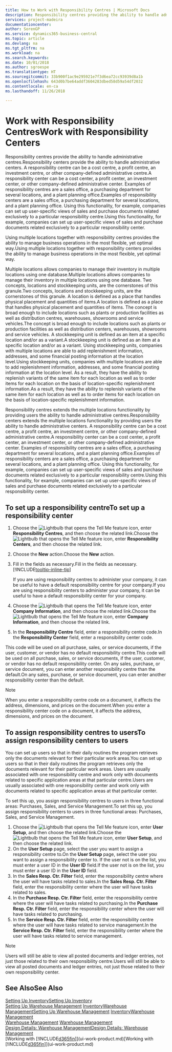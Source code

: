```yaml
---
title: How to Work with Responsibility Centres | Microsoft Docs
description: Responsibility centres providing the ability to handle administrative centres. A responsibility centre can be a cost centre, a profit centre, an investment centre, or other company-defined administrative centre.
services: project-madeira
documentationcenter: 
author: SorenGP
ms.service: dynamics365-business-central
ms.topic: article
ms.devlang: na
ms.tgt_pltfrm: na
ms.workload: na
ms.search.keywords: 
ms.date: 10/01/2018
ms.author: sgroespe
ms.translationtype: HT
ms.sourcegitcommit: 33b900f1ac9e295921e7f3d6ea72cc93939d8a1b
ms.openlocfilehash: 643d0b7be64addf3604283dbed58d59a54df2032
ms.contentlocale: en-ca
ms.lasthandoff: 11/26/2018

---
```

# <a name="work-with-responsibility-centers"></a><span data-ttu-id="ab30a-104">Work with Responsibility Centres</span><span class="sxs-lookup"><span data-stu-id="ab30a-104">Work with Responsibility Centers</span></span>
<span data-ttu-id="ab30a-105">Responsibility centres provide the ability to handle administrative centres.</span><span class="sxs-lookup"><span data-stu-id="ab30a-105">Responsibility centers provide the ability to handle administrative centers.</span></span> <span data-ttu-id="ab30a-106">A responsibility centre can be a cost centre, a profit centre, an investment centre, or other company-defined administrative centre.</span><span class="sxs-lookup"><span data-stu-id="ab30a-106">A responsibility center can be a cost center, a profit center, an investment center, or other company-defined administrative center.</span></span> <span data-ttu-id="ab30a-107">Examples of responsibility centres are a sales office, a purchasing department for several locations, and a plant planning office.</span><span class="sxs-lookup"><span data-stu-id="ab30a-107">Examples of responsibility centers are a sales office, a purchasing department for several locations, and a plant planning office.</span></span> <span data-ttu-id="ab30a-108">Using this functionality, for example, companies can set up user-specific views of sales and purchase documents related exclusively to a particular responsibility centre.</span><span class="sxs-lookup"><span data-stu-id="ab30a-108">Using this functionality, for example, companies can set up user-specific views of sales and purchase documents related exclusively to a particular responsibility center.</span></span>  

<span data-ttu-id="ab30a-109">Using multiple locations together with responsibility centres provides the ability to manage business operations in the most flexible, yet optimal way.</span><span class="sxs-lookup"><span data-stu-id="ab30a-109">Using multiple locations together with responsibility centers provides the ability to manage business operations in the most flexible, yet optimal way.</span></span>

<span data-ttu-id="ab30a-110">Multiple locations allows companies to manage their inventory in multiple locations using one database.</span><span class="sxs-lookup"><span data-stu-id="ab30a-110">Multiple locations allows companies to manage their inventory in multiple locations using one database.</span></span> <span data-ttu-id="ab30a-111">Two concepts, locations and stockkeeping units, are the cornerstones of this granule.</span><span class="sxs-lookup"><span data-stu-id="ab30a-111">Two concepts, locations and stockkeeping units, are the cornerstones of this granule.</span></span> <span data-ttu-id="ab30a-112">A location is defined as a place that handles physical placement and quantities of items.</span><span class="sxs-lookup"><span data-stu-id="ab30a-112">A location is defined as a place that handles physical placement and quantities of items.</span></span> <span data-ttu-id="ab30a-113">The concept is broad enough to include locations such as plants or production facilities as well as distribution centres, warehouses, showrooms and service vehicles.</span><span class="sxs-lookup"><span data-stu-id="ab30a-113">The concept is broad enough to include locations such as plants or production facilities as well as distribution centers, warehouses, showrooms and service vehicles.</span></span> <span data-ttu-id="ab30a-114">A stockkeeping unit is defined as an item at a specific location and/or as a variant.</span><span class="sxs-lookup"><span data-stu-id="ab30a-114">A stockkeeping unit is defined as an item at a specific location and/or as a variant.</span></span> <span data-ttu-id="ab30a-115">Using stockkeeping units, companies with multiple locations are able to add replenishment information, addresses, and some financial posting information at the location level.</span><span class="sxs-lookup"><span data-stu-id="ab30a-115">Using stockkeeping units, companies with multiple locations are able to add replenishment information, addresses, and some financial posting information at the location level.</span></span> <span data-ttu-id="ab30a-116">As a result, they have the ability to replenish variants of the same item for each location as well as to order items for each location on the basis of location-specific replenishment information.</span><span class="sxs-lookup"><span data-stu-id="ab30a-116">As a result, they have the ability to replenish variants of the same item for each location as well as to order items for each location on the basis of location-specific replenishment information.</span></span>  

<span data-ttu-id="ab30a-117">Responsibility centres extends the multiple locations functionality by providing users the ability to handle administrative centres.</span><span class="sxs-lookup"><span data-stu-id="ab30a-117">Responsibility centers extends the multiple locations functionality by providing users the ability to handle administrative centers.</span></span> <span data-ttu-id="ab30a-118">A responsibility centre can be a cost centre, a profit centre, an investment centre, or other company-defined administrative centre.</span><span class="sxs-lookup"><span data-stu-id="ab30a-118">A responsibility center can be a cost center, a profit center, an investment center, or other company-defined administrative center.</span></span> <span data-ttu-id="ab30a-119">Examples of responsibility centres are a sales office, a purchasing department for several locations, and a plant planning office.</span><span class="sxs-lookup"><span data-stu-id="ab30a-119">Examples of responsibility centers are a sales office, a purchasing department for several locations, and a plant planning office.</span></span> <span data-ttu-id="ab30a-120">Using this functionality, for example, companies can set up user-specific views of sales and purchase documents related exclusively to a particular responsibility centre.</span><span class="sxs-lookup"><span data-stu-id="ab30a-120">Using this functionality, for example, companies can set up user-specific views of sales and purchase documents related exclusively to a particular responsibility center.</span></span>

## <a name="to-set-up-a-responsibility-center"></a><span data-ttu-id="ab30a-121">To set up a responsibility centre</span><span class="sxs-lookup"><span data-stu-id="ab30a-121">To set up a responsibility center</span></span>  
1.  <span data-ttu-id="ab30a-122">Choose the ![Lightbulb that opens the Tell Me feature](media/ui-search/search_small.png "Tell me what you want to do") icon, enter **Responsibility Centres**, and then choose the related link.</span><span class="sxs-lookup"><span data-stu-id="ab30a-122">Choose the ![Lightbulb that opens the Tell Me feature](media/ui-search/search_small.png "Tell me what you want to do") icon, enter **Responsibility Centers**, and then choose the related link.</span></span>  
2.  <span data-ttu-id="ab30a-123">Choose the **New** action.</span><span class="sxs-lookup"><span data-stu-id="ab30a-123">Choose the **New** action.</span></span>  
3.  <span data-ttu-id="ab30a-124">Fill in the fields as necessary.</span><span class="sxs-lookup"><span data-stu-id="ab30a-124">Fill in the fields as necessary.</span></span> [!INCLUDE[tooltip-inline-tip](includes/tooltip-inline-tip_md.md)]  

    <span data-ttu-id="ab30a-125">If you are using responsibility centres to administer your company, it can be useful to have a default responsibility centre for your company.</span><span class="sxs-lookup"><span data-stu-id="ab30a-125">If you are using responsibility centers to administer your company, it can be useful to have a default responsibility center for your company.</span></span>
4. <span data-ttu-id="ab30a-126">Choose the ![Lightbulb that opens the Tell Me feature](media/ui-search/search_small.png "Tell me what you want to do") icon, enter **Company Information**, and then choose the related link.</span><span class="sxs-lookup"><span data-stu-id="ab30a-126">Choose the ![Lightbulb that opens the Tell Me feature](media/ui-search/search_small.png "Tell me what you want to do") icon, enter **Company Information**, and then choose the related link.</span></span>
5. <span data-ttu-id="ab30a-127">In the **Responsibility Centre** field, enter a responsibility centre code.</span><span class="sxs-lookup"><span data-stu-id="ab30a-127">In the **Responsibility Center** field, enter a responsibility center code.</span></span>

<span data-ttu-id="ab30a-128">This code will be used on all purchase, sales, or service documents, if the user, customer, or vendor has no default responsibility centre.</span><span class="sxs-lookup"><span data-stu-id="ab30a-128">This code will be used on all purchase, sales, or service documents, if the user, customer, or vendor has no default responsibility center.</span></span> <span data-ttu-id="ab30a-129">On any sales, purchase, or service document, you can enter another responsibility centre than the default.</span><span class="sxs-lookup"><span data-stu-id="ab30a-129">On any sales, purchase, or service document, you can enter another responsibility center than the default.</span></span>

> [!NOTE]  
>  <span data-ttu-id="ab30a-130">When you enter a responsibility centre code on a document, it affects the address, dimensions, and prices on the document.</span><span class="sxs-lookup"><span data-stu-id="ab30a-130">When you enter a responsibility center code on a document, it affects the address, dimensions, and prices on the document.</span></span>  

## <a name="to-assign-responsibility-centers-to-users"></a><span data-ttu-id="ab30a-131">To assign responsibility centres to users</span><span class="sxs-lookup"><span data-stu-id="ab30a-131">To assign responsibility centers to users</span></span>  
<span data-ttu-id="ab30a-132">You can set up users so that in their daily routines the program retrieves only the documents relevant for their particular work areas.</span><span class="sxs-lookup"><span data-stu-id="ab30a-132">You can set up users so that in their daily routines the program retrieves only the documents relevant for their particular work areas.</span></span> <span data-ttu-id="ab30a-133">Users are usually associated with one responsibility centre and work only with documents related to specific application areas at that particular centre.</span><span class="sxs-lookup"><span data-stu-id="ab30a-133">Users are usually associated with one responsibility center and work only with documents related to specific application areas at that particular center.</span></span>  

<span data-ttu-id="ab30a-134">To set this up, you assign responsibility centres to users in three functional areas: Purchases, Sales, and Service Management.</span><span class="sxs-lookup"><span data-stu-id="ab30a-134">To set this up, you assign responsibility centers to users in three functional areas: Purchases, Sales, and Service Management.</span></span>  

1.  <span data-ttu-id="ab30a-135">Choose the ![Lightbulb that opens the Tell Me feature](media/ui-search/search_small.png "Tell me what you want to do") icon, enter **User Setup**, and then choose the related link.</span><span class="sxs-lookup"><span data-stu-id="ab30a-135">Choose the ![Lightbulb that opens the Tell Me feature](media/ui-search/search_small.png "Tell me what you want to do") icon, enter **User Setup**, and then choose the related link.</span></span>  
2.  <span data-ttu-id="ab30a-136">On the **User Setup** page, select the user you want to assign a responsibility centre to.</span><span class="sxs-lookup"><span data-stu-id="ab30a-136">On the **User Setup** page, select the user you want to assign a responsibility center to.</span></span> <span data-ttu-id="ab30a-137">If the user not is on the list, you must enter a user ID in the **User ID** field.</span><span class="sxs-lookup"><span data-stu-id="ab30a-137">If the user not is on the list, you must enter a user ID in the **User ID** field.</span></span>  
3.  <span data-ttu-id="ab30a-138">In the **Sales Resp. Ctr. Filter** field, enter the responsibility centre where the user will have tasks related to sales.</span><span class="sxs-lookup"><span data-stu-id="ab30a-138">In the **Sales Resp. Ctr. Filter** field, enter the responsibility center where the user will have tasks related to sales.</span></span>  
4.  <span data-ttu-id="ab30a-139">In the **Purchase Resp. Ctr. Filter** field, enter the responsibility centre where the user will have tasks related to purchasing.</span><span class="sxs-lookup"><span data-stu-id="ab30a-139">In the **Purchase Resp. Ctr. Filter** field, enter the responsibility center where the user will have tasks related to purchasing.</span></span>  
5.  <span data-ttu-id="ab30a-140">In the **Service Resp. Ctr. Filter** field, enter the responsibility centre where the user will have tasks related to service management.</span><span class="sxs-lookup"><span data-stu-id="ab30a-140">In the **Service Resp. Ctr. Filter** field, enter the responsibility center where the user will have tasks related to service management.</span></span>  

> [!NOTE]  
>  <span data-ttu-id="ab30a-141">Users will still be able to view all posted documents and ledger entries, not just those related to their own responsibility centre.</span><span class="sxs-lookup"><span data-stu-id="ab30a-141">Users will still be able to view all posted documents and ledger entries, not just those related to their own responsibility center.</span></span>

## <a name="see-also"></a><span data-ttu-id="ab30a-142">See Also</span><span class="sxs-lookup"><span data-stu-id="ab30a-142">See Also</span></span>  
[<span data-ttu-id="ab30a-143">Setting Up Inventory</span><span class="sxs-lookup"><span data-stu-id="ab30a-143">Setting Up Inventory</span></span>](inventory-setup-inventory.md)  
<span data-ttu-id="ab30a-144">[Setting Up Warehouse Management](warehouse-setup-warehouse.md)
[Inventory](inventory-manage-inventory.md)[Warehouse Management](warehouse-manage-warehouse.md)</span><span class="sxs-lookup"><span data-stu-id="ab30a-144">[Setting Up Warehouse Management](warehouse-setup-warehouse.md)
[Inventory](inventory-manage-inventory.md)[Warehouse Management](warehouse-manage-warehouse.md)</span></span>  
<span data-ttu-id="ab30a-145">[Warehouse Management](warehouse-manage-warehouse.md)  </span><span class="sxs-lookup"><span data-stu-id="ab30a-145">[Warehouse Management](warehouse-manage-warehouse.md)  </span></span>  
[<span data-ttu-id="ab30a-146">Design Details: Warehouse Management</span><span class="sxs-lookup"><span data-stu-id="ab30a-146">Design Details: Warehouse Management</span></span>](design-details-warehouse-management.md)  
<span data-ttu-id="ab30a-147">[Working with [!INCLUDE[d365fin](includes/d365fin_md.md)]](ui-work-product.md)</span><span class="sxs-lookup"><span data-stu-id="ab30a-147">[Working with [!INCLUDE[d365fin](includes/d365fin_md.md)]](ui-work-product.md)</span></span>

